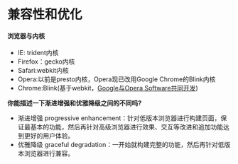 # 兼容性和优化

#### 浏览器与内核

-  IE: trident内核
-  Firefox：gecko内核
-  Safari:webkit内核
-  Opera:以前是presto内核，Opera现已改用Google Chrome的Blink内核
-  Chrome:Blink(基于webkit，[Google与Opera Software共同开发](http://baike.baidu.com/view/1369399.htm#1_5))



**你能描述一下渐进增强和优雅降级之间的不同吗?**

- 渐进增强 progressive enhancement：针对低版本浏览器进行构建页面，保证最基本的功能，然后再针对高级浏览器进行效果、交互等改进和追加功能达到更好的用户体验。
- 优雅降级 graceful degradation：一开始就构建完整的功能，然后再针对低版本浏览器进行兼容。

